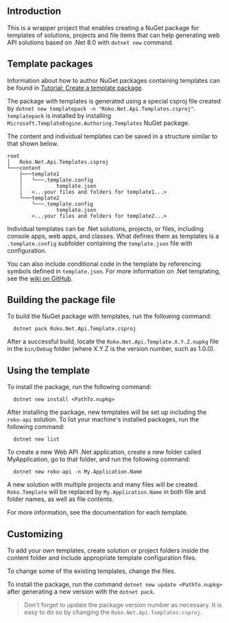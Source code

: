 ## Introduction

This is a wrapper project that enables creating a NuGet package for templates of solutions, projects and file items that can help generating web API solutions based on .Net 8.0 with `dotnet new` command.

## Template packages
Information about how to author NuGet packages containing templates can be found in [Tutorial: Create a template package](https://learn.microsoft.com/en-us/dotnet/core/tutorials/cli-templates-create-template-package?pivots=dotnet-8-0).

The package with templates is generated using a special csproj file created by `dotnet new templatepack -n "Roko.Net.Api.Templates.csproj"`. `templatepack` is installed by installing `Microsoft.TemplateEngine.Authoring.Templates` NuGet package.

The content and individual templates can be saved in a structure similar to that shown below.
```
root
│   Roko.Net.Api.Templates.csproj
└───content
    ├───template1
    │   └───.template.config
    │           template.json
    |   <...your files and folders for template1...>
    └───template2
        └───.template.config
                template.json
        <...your files and folders for template2...>
```

Individual templates can be .Net solutions, projects, or files, including console apps, web apps, and classes. What defines them as templates is a `.template.config` subfolder containing the `template.json` file with configuration.

You can also include conditional code in the template by referencing symbols defined in `template.json`. For more information on .Net templating, see the [wiki on GitHub](https://github.com/dotnet/templating/wiki).

## Building the package file
To build the NuGet package with templates, run the following command:
```
  dotnet pack Roko.Net.Api.Template.csproj
```

After a successful build, locate the `Roko.Net.Api.Template.X.Y.Z.nupkg` file in the `bin/Debug` folder (where X.Y.Z is the version number, such as 1.0.0).

## Using the template
To install the package, run the following command:
```
  dotnet new install <PathTo.nupkg>
```

After installing the package, new templates will be set up including the `roko-api` solution. To list your machine's installed packages, run the following command:
```
  dotnet new list
```

To create a new Web API .Net application, create a new folder called MyApplication, go to that folder, and run the following command:
```
  dotnet new roko-api -n My.Application.Name
```

A new solution with multiple projects and many files will be created. `Roko.Template` will be replaced by `My.Application.Name` in both file and folder names, as well as file contents. 

For more information, see the documentation for each template.

## Customizing
To add your own templates, create solution or project folders inside the content folder and include appropriate template configuration files.

To change some of the existing templates, change the files.

To install the package, run the command `dotnet new update <PathTo.nupkg>` after generating a new version with the `dotnet pack`.

> Don't forget to update the package version number as necessary. It is easy to do so by changing the `Roko.Net.Api.Templates.csproj`. 